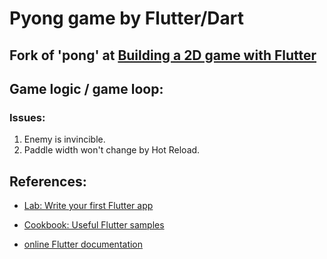 # Pyong game by Flutter/Dart
## Fork of 'pong' at [Building a 2D game with Flutter](https://blog.logrocket.com/building-2d-game-flutter/)

## Game logic / game loop:
### Issues:
  1. Enemy is invincible.
  2. Paddle width won't change by Hot Reload.


## References:
 - [Lab: Write your first Flutter app](https://flutter.dev/docs/get-started/codelab)
 - [Cookbook: Useful Flutter samples](https://flutter.dev/docs/cookbook)

 - [online Flutter documentation](https://flutter.dev/docs)
